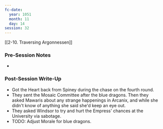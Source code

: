 ```yaml
---
fc-date:
  year: 1051
  month: 11
  day: 14
session: 32
---
```

 [[2-10. Traversing Argonnessen]]

### Pre-Session Notes

* 

### Post-Session Write-Up

- Got the Heart back from Spiney during the chase on the fourth round.
- They sent the Mosaic Committee after the blue dragons. Then they asked Mawaris about any strange happenings in Arcanix, and while she didn't know of anything she said she'd keep an eye out.
- They asked Windsor to try and hurt the Empress' chances at the University via sabotage.
- TODO: Adjust Morale for blue dragons.
